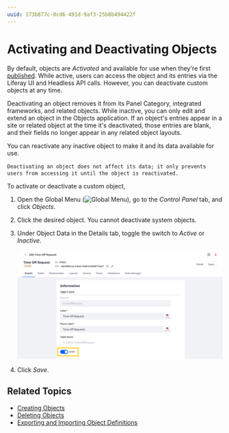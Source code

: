 ```yaml
---
uuid: 173b877c-0cd6-491d-9af3-25b8b494422f
---
```

# Activating and Deactivating Objects

By default, objects are *Activated* and available for use when they're first [published](./creating-objects.md#publishing-object-drafts). While active, users can access the object and its entries via the Liferay UI and Headless API calls. However, you can deactivate custom objects at any time.

Deactivating an object removes it from its Panel Category, integrated frameworks, and related objects. While inactive, you can only edit and extend an object in the Objects application. If an object's entries appear in a site or related object at the time it's deactivated, those entries are blank, and their fields no longer appear in any related object layouts.

You can reactivate any inactive object to make it and its data available for use.

```{important}
Deactivating an object does not affect its data; it only prevents users from accessing it until the object is reactivated.
```

To activate or deactivate a custom object,

1. Open the Global Menu (![Global Menu](../../../images/icon-applications-menu.png)), go to the *Control Panel* tab, and click *Objects*.

1. Click the desired object. You cannot deactivate system objects.

1. Under Object Data in the Details tab, toggle the switch to *Active* or *Inactive*.

   ![Switch the object to Active or Inactive.](./activating-and-deactivating-objects/images/01.png)

1. Click *Save*.

## Related Topics

* [Creating Objects](./creating-objects.md)
* [Deleting Objects](./deleting-objects.md)
* [Exporting and Importing Object Definitions](./exporting-and-importing-object-definitions.md)
